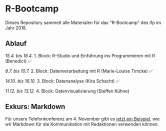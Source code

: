 # R-Bootcamp

Dieses Repository sammelt alle Materialen für das "R-Bootcamp" des ifp im Jahr 2018.

## Ablauf

*15.4. bis 18.4.* 1. Block: R-Studio und Einführung ins Programmieren mit R (Benedict) ✅

*8.7. bis 10.7.* 2. Block: Datenverarbeitung mit R (Marie-Louise Timcke) ✅

*14.10. bis 16.10.* 3. Block: Datenanalyse (Kira Schacht) ✅

*11.12. bis 13.12.* 4. Block: Datenvisualisierung (Steffen Kühne)

## Exkurs: Markdown

Für unsere Telefonkonferenz am 4. November gibt es [jetzt ein Beispiel](/Einstieg%20R%20Markdown), wie wir Markdown für die Kommunikation mit Redaktionen verwenden können.
